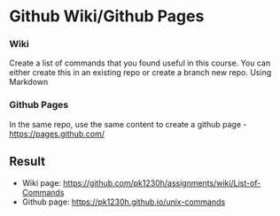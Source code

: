 # Github Wiki/Github Pages

### Wiki
Create a list of commands that you found useful in this course. You can either create this in an existing repo or create a branch new repo. Using Markdown

### Github Pages
In the same repo, use the same content to create a github page - https://pages.github.com/  

## Result
- Wiki page: https://github.com/pk1230h/assignments/wiki/List-of-Commands
- Github page: https://pk1230h.github.io/unix-commands